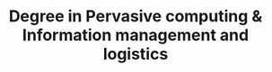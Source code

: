 ---
order: 2
title: Degree in Pervasive computing & Information management and logistics
company: Tampere University of Technology
location: Finland
period: 2016 - 2017
logo: /images/tut.png
---